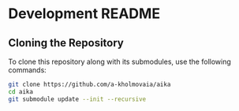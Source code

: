 # Development README

## Cloning the Repository

To clone this repository along with its submodules, use the following commands:

```bash
git clone https://github.com/a-kholmovaia/aika
cd aika
git submodule update --init --recursive
